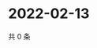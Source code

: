 # 2022-02-13

共 0 条

<!-- BEGIN WEIBO -->
<!-- 最后更新时间 Sun Feb 13 2022 23:14:07 GMT+0800 (China Standard Time) -->

<!-- END WEIBO -->
